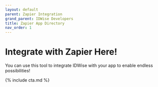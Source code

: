 ```yaml
---
layout: default
parent: Zapier Integration
grand_parent: IDWise Developers
title: Zapier App Directory
nav_order: 1
---
```




# Integrate with Zapier Here!
You can use this tool to integrate IDWise with your app to enable endless possibilities!

{% include cta.md %}

<script type="module" src="https://zapier.com/partner/embed/app-directory/wrapper.js?app=idwise&link-target=same-frame&theme=light&zaplimit=10&zapstyle=card&create-without-template=show&use-this-zap=show"></script>
